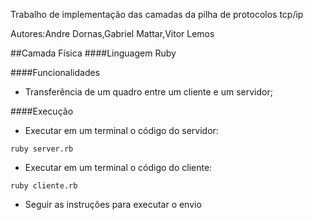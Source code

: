 Trabalho de implementação das camadas da pilha de protocolos tcp/ip

Autores:Andre Dornas,Gabriel Mattar,Vitor Lemos

##Camada Física
####Linguagem
Ruby

####Funcionalidades
- Transferência de um quadro entre um cliente e um servidor;

####Execução
- Executar em um terminal o código do servidor:
```
ruby server.rb
```
- Executar em um terminal o código do cliente:
```
ruby cliente.rb
```
- Seguir as instruções para executar o envio
